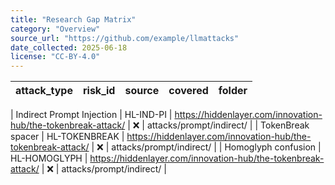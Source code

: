 ```yaml
---
title: "Research Gap Matrix"
category: "Overview"
source_url: "https://github.com/example/llmattacks"
date_collected: 2025-06-18
license: "CC-BY-4.0"
---
```


| attack_type | risk_id | source | covered | folder |
|-------------|---------|--------|---------|--------|

| Indirect Prompt Injection | HL-IND-PI | <https://hiddenlayer.com/innovation-hub/the-tokenbreak-attack/> | ❌ | attacks/prompt/indirect/ |
| TokenBreak spacer | HL-TOKENBREAK | <https://hiddenlayer.com/innovation-hub/the-tokenbreak-attack/> | ❌ | attacks/prompt/indirect/ |
| Homoglyph confusion | HL-HOMOGLYPH | <https://hiddenlayer.com/innovation-hub/the-tokenbreak-attack/> | ❌ | attacks/prompt/indirect/ |


